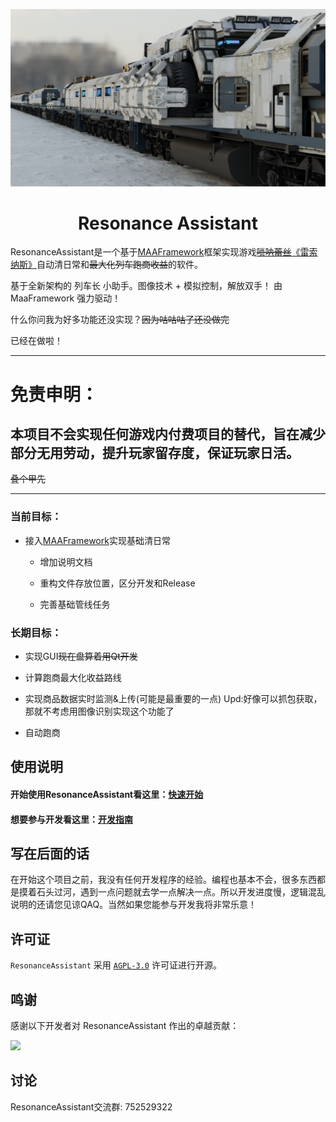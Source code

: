 <p align="center">

<img src="assets/resource/image/General/Gallery.png" />

</p>

<div align="center">

# **Resonance Assistant**

</div>

ResonanceAssistant是一个基于[MAAFramework](https://github.com/MaaXYZ/MaaFramework)框架实现游戏[~~唢呐蕾丝~~《雷索纳斯》](https://soli-reso.com/)自动清日常和~~最大化列车跑商收益~~的软件。

基于全新架构的 列车长 小助手。图像技术 + 模拟控制，解放双手！
由 MaaFramework 强力驱动！

什么你问我为好多功能还没实现？~~因为咕咕咕了还没做完~~

已经在做啦！

---

# 免责申明：

## 本项目不会实现任何游戏内付费项目的替代，旨在减少部分无用劳动，提升玩家留存度，保证玩家日活。

~~叠个甲先~~

---

### 当前目标：

- 接入[MAAFramework](https://github.com/MaaXYZ/MaaFramework)实现基础清日常
  
  - 增加说明文档

  - 重构文件存放位置，区分开发和Release

  - 完善基础管线任务

### 长期目标：

- 实现GUI~~现在盘算着用Qt开发~~

- 计算跑商最大化收益路线

- 实现商品数据实时监测&上传(可能是最重要的一点) Upd:好像可以抓包获取，那就不考虑用图像识别实现这个功能了

- 自动跑商

## 使用说明

#### 开始使用ResonanceAssistant看这里：[快速开始](assets/docs/zh_cn/Start/快速开始.md)

#### 想要参与开发看这里：[开发指南](assets/docs/zh_cn/Develop/开发指南.md)

## 写在后面的话

在开始这个项目之前，我没有任何开发程序的经验。编程也基本不会，很多东西都是摸着石头过河，遇到一点问题就去学一点解决一点。所以开发进度慢，逻辑混乱说明的还请您见谅QAQ。当然如果您能参与开发我将非常乐意！

## 许可证

`ResonanceAssistant` 采用 [`AGPL-3.0`](./LICENSE.md) 许可证进行开源。

## 鸣谢

感谢以下开发者对 ResonanceAssistant 作出的卓越贡献： 

<a href="https://github.com/NaNExist/ResonanceAssistant/graphs/contributors">
  <img src="https://contrib.rocks/image?repo=NaNExist/ResonanceAssistant&max=1000" />
</a>

## 讨论

ResonanceAssistant交流群: 752529322
